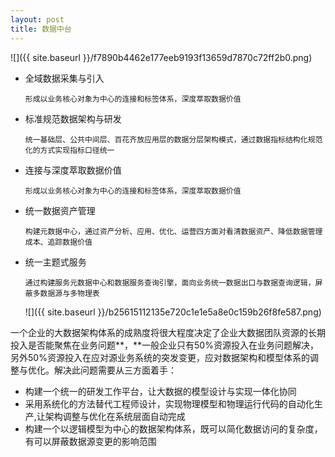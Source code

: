 ```yaml
---
layout: post
title: 数据中台
---
```


![]({{ site.baseurl }}/f7890b4462e177eeb9193f13659d7870c72ff2b0.png)

- 全域数据采集与引入

  ```
  形成以业务核心对象为中心的连接和标签体系，深度萃取数据价值
  ```

- 标准规范数据架构与研发

  ```
  统一基础层、公共中间层、百花齐放应用层的数据分层架构模式，通过数据指标结构化规范化的方式实现指标口径统一
  ```

- 连接与深度萃取数据价值

  ```
  形成以业务核心对象为中心的连接和标签体系，深度萃取数据价值
  ```

- 统一数据资产管理

  ```
  构建元数据中心，通过资产分析、应用、优化、运营四方面对看清数据资产、降低数据管理成本、追踪数据价值
  ```

- 统一主题式服务

  ```
  通过构建服务元数据中心和数据服务查询引擎，面向业务统一数据出口与数据查询逻辑，屏蔽多数据源与多物理表
  ```

  ![]({{ site.baseurl }}/b25615112135e720c1e1e5a8e0c159b26f8fe587.png)

一个企业的大数据架构体系的成熟度将很大程度决定了企业大数据团队资源的长期投入是否能聚焦在业务问题**，**一般企业只有50%资源投入在业务问题解决，另外50%资源投入在应对源业务系统的突发变更，应对数据架构和模型体系的调整与优化。解决此问题需要从三方面着手：

- 构建一个统一的研发工作平台，让大数据的模型设计与实现一体化协同
- 采用系统化的方法替代工程师设计，实现物理模型和物理运行代码的自动化生产,让架构调整与优化在系统层面自动完成
- 构建一个以逻辑模型为中心的数据架构体系，既可以简化数据访问的复杂度，有可以屏蔽数据源变更的影响范围